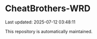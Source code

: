 # CheatBrothers-WRD

Last updated: 2025-07-12 03:48:11

This repository is automatically maintained.
